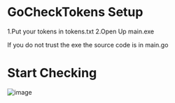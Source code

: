 # GoCheckTokens Setup

1.Put your tokens in tokens.txt
2.Open Up main.exe

If you do not trust the exe the source code is in main.go

# Start Checking

![image](https://github.com/user-attachments/assets/87165324-d6af-4927-99c2-9bbebbfe402f)
